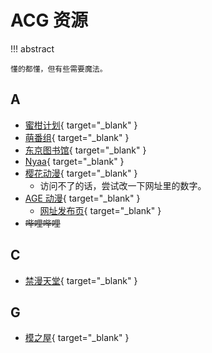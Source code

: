 # ACG 资源

!!! abstract

    懂的都懂，但有些需要魔法。

## A

- [蜜柑计划](https://mikanani.me/){ target="_blank" }
- [萌番组](https://bangumi.moe/){ target="_blank" }
- [东京图书馆](https://www.tokyotosho.info/){ target="_blank" }
- [Nyaa](https://nyaa.si/){ target="_blank" }
- [樱花动漫](http://yhdm08.com/){ target="_blank" }
    - 访问不了的话，尝试改一下网址里的数字。
- [AGE 动漫](https://www.agemys.org/){ target="_blank" }
    - [网址发布页](https://github.com/agefanscom/website){ target="_blank" }
- <del>哔哩哔哩</del>

## C

- [禁漫天堂](https://18comic.vip/){ target="_blank" }

## G

- [模之屋](https://www.aplaybox.com/){ target="_blank" }

